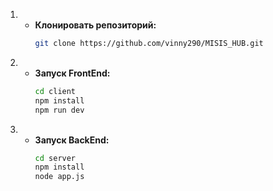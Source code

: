 1. 
   - **Клонировать репозиторий:**
     ```bash
     git clone https://github.com/vinny290/MISIS_HUB.git
     ```
2. 
   - **Запуск FrontEnd:**
     ```bash
     cd client
     npm install
     npm run dev
     ```
3. 
   - **Запуск BackEnd:**
     ```bash
     cd server
     npm install
     node app.js
     ```
